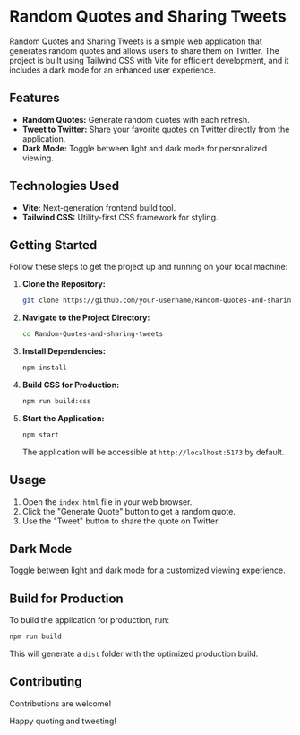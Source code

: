
# Random Quotes and Sharing Tweets

Random Quotes and Sharing Tweets is a simple web application that generates random quotes and allows users to share them on Twitter. The project is built using Tailwind CSS with Vite for efficient development, and it includes a dark mode for an enhanced user experience.

## Features

- **Random Quotes:** Generate random quotes with each refresh.
- **Tweet to Twitter:** Share your favorite quotes on Twitter directly from the application.
- **Dark Mode:** Toggle between light and dark mode for personalized viewing.

## Technologies Used

- **Vite:** Next-generation frontend build tool.
- **Tailwind CSS:** Utility-first CSS framework for styling.

## Getting Started

Follow these steps to get the project up and running on your local machine:

1. **Clone the Repository:**

   ```bash
   git clone https://github.com/your-username/Random-Quotes-and-sharing-tweets.git
   ```

2. **Navigate to the Project Directory:**

   ```bash
   cd Random-Quotes-and-sharing-tweets
   ```

3. **Install Dependencies:**

   ```bash
   npm install
   ```

4. **Build CSS for Production:**

   ```bash
   npm run build:css
   ```

5. **Start the Application:**

   ```bash
   npm start
   ```

   The application will be accessible at `http://localhost:5173` by default.

## Usage

1. Open the `index.html` file in your web browser.
2. Click the "Generate Quote" button to get a random quote.
3. Use the "Tweet" button to share the quote on Twitter.

## Dark Mode

Toggle between light and dark mode for a customized viewing experience.

## Build for Production

To build the application for production, run:

```bash
npm run build
```

This will generate a `dist` folder with the optimized production build.


## Contributing

Contributions are welcome! 


Happy quoting and tweeting!
